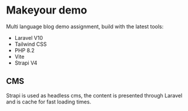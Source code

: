 # Makeyour demo
Multi language blog demo assignment, build with the latest tools:
- Laravel V10
- Tailwind CSS
- PHP 8.2
- Vite
- Strapi V4

## CMS
Strapi is used as headless cms, the content is presented through Laravel and is cache for fast loading times.
